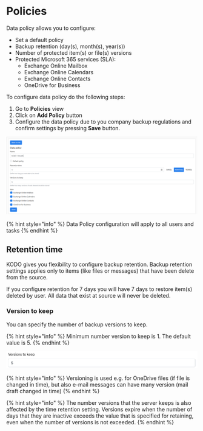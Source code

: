 # Policies

Data policy allows you to configure:

* Set a default policy
* Backup retention \(day\(s\), month\(s\), year\(s\)\)
* Number of protected item\(s\) or file\(s\) versions 
* Protected Microsoft 365 services \(SLA\):
  * Exchange Online Mailbox
  * Exchange Online Calendars
  * Exchange Online Contacts
  * OneDrive for Business

To configure data policy do the following steps:

1. Go to **Policies** view
2. Click on **Add Policy** button
3. Configure the data policy due to you company backup regulations and confirm settings by pressing **Save** button.  

![](../../.gitbook/assets/kodo-cloud-administration-policies01.png)

{% hint style="info" %}
Data Policy configuration will apply to all users and tasks
{% endhint %}

##  Retention time

KODO gives you flexibility to configure backup retention. Backup retention settings applies only to items \(like files or messages\) that have been delete from the source.

If you configure retention for 7 days you will have 7 days to restore item\(s\) deleted by user. All data that exist at source will never be deleted.

### Version to keep

You can specify the number of backup versions to keep.

{% hint style="info" %}
Minimum number version to keep is 1. The default value is 5.
{% endhint %}

![](../../.gitbook/assets/image%20%281%29.png)

{% hint style="info" %}
Versioning is used e.g. for OneDrive files \(if file is changed in time\), but also e-mail messages can have many version \(mail draft changed in time\)
{% endhint %}

{% hint style="info" %}
The number versions that the server keeps is also affected by the time retention setting. Versions expire when the number of days that they are inactive exceeds the value that is specified for retaining, even when the number of versions is not exceeded.
{% endhint %}



